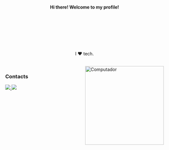 <h4 align="center" style="margin-bottom:100px" width=100% >Hi there! Welcome to my profile!</h4><br>

<p align="center" min-width="300px" max-width="600px">I ❤️ tech.</p><br>


<picture>
  <source media="(max-width: 500px)" srcset="https://raw.githubusercontent.com/MicaelliMedeiros/micaellimedeiros/master/image/computer-illustration.png" width="130" alt="Computador">
  <img media="(min-width: 501px)" src="https://raw.githubusercontent.com/MicaelliMedeiros/micaellimedeiros/master/image/computer-illustration.png" align="right" width="250px" alt="Computador">
</picture>

### Contacts
<div> 
<a href="https://www.instagram.com/tais___barbosa" target="_blank"><img src="https://img.shields.io/badge/-Instagram-%23E4405F?style=for-the-badge&logo=instagram&logoColor=white">
</a>
<a href = "mailto:taisbarbosarodrigues2004@gmail.com"> <img src="https://img.shields.io/badge/-Gmail-%23333?style=for-the-badge&logo=gmail&logoColor=white" target="_blank"></a>

</div>
